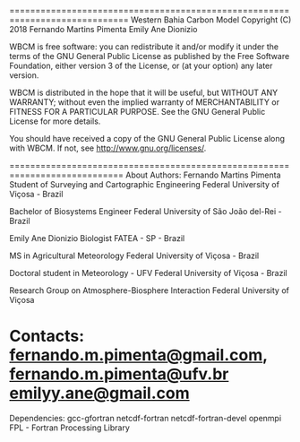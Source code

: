 =============================================================================
 Western Bahia Carbon Model
 Copyright (C) 2018 Fernando Martins Pimenta
                    Emily Ane Dionizio
 
  WBCM is free software: you can redistribute it and/or modify
  it under the terms of the GNU General Public License as published by
  the Free Software Foundation, either version 3 of the License, or
  (at your option) any later version.
 
  WBCM is distributed in the hope that it will be useful,
  but WITHOUT ANY WARRANTY; without even the implied warranty of
  MERCHANTABILITY or FITNESS FOR A PARTICULAR PURPOSE.  See the
  GNU General Public License for more details.
 
  You should have received a copy of the GNU General Public License
  along with WBCM.  If not, see <http://www.gnu.org/licenses/>.
 
 ============================================================================
  About Authors:
  Fernando Martins Pimenta
   Student of Surveying and Cartographic Engineering
   Federal University of Viçosa - Brazil
 
   Bachelor of Biosystems Engineer
   Federal University of São João del-Rei - Brazil
 
  Emily Ane Dionizio
   Biologist
   FATEA - SP - Brazil

   MS in Agricultural Meteorology
   Federal University of Viçosa - Brazil
   
   Doctoral student in Meteorology - UFV
   Federal University of Viçosa - Brazil

  Research Group on Atmosphere-Biosphere Interaction
  Federal University of Viçosa

  Contacts: fernando.m.pimenta@gmail.com, fernando.m.pimenta@ufv.br
            emilyy.ane@gmail.com
=============================================================================

Dependencies:
             gcc-gfortran
             netcdf-fortran
             netcdf-fortran-devel
             openmpi
             FPL - Fortran Processing Library

